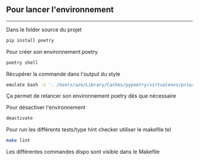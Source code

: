 ## Pour lancer l'environnement
---
Dans le folder source du projet
```bash
pip install poetry
```

Pour créer son environnement poetry
```bash
poetry shell
```
Récupérer la commande dans l'output du style 
```bash
emulate bash -c '. /Users/aze/Library/Caches/pypoetry/virtualenvs/priori-tea-list-FeC8235P_-py3.8/bin/activate'
```
Ça permet de relancer son environnement poetry dès que nécessaire

Pour désactiver l'environnement 
```bash
deactivate
```

Pour run les différents tests/type hint checker utiliser le makefile tel 
```bash
make lint
```
Les différentes commandes dispo sont visible dans le Makefile